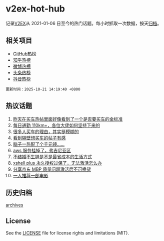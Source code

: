 # v2ex-hot-hub

 记录[V2EX](https://www.v2ex.com/)从 2021-01-06 日至今的热门话题。每小时抓取一次数据，按天[归档](archives)。
 
 ## 相关项目

- [GitHub热榜](https://github.com/lonnyzhang423/github-hot-hub)
- [知乎热榜](https://github.com/lonnyzhang423/zhihu-hot-hub)
- [微博热榜](https://github.com/lonnyzhang423/weibo-hot-hub)
- [头条热榜](https://github.com/lonnyzhang423/toutiao-hot-hub)
- [抖音热榜](https://github.com/lonnyzhang423/douyin-hot-hub)


 `更新时间：2025-10-21 14:19:40 +0800`

## 热议话题

1. [昨天在买车热帖里面好像看到了一个是否要买车的金标准](https://www.v2ex.com/t/1167190)
1. [每日通勤 110km+，各位大佬如何坚持下来的](https://www.v2ex.com/t/1167102)
1. [很多人买车的理由，其实挺模糊的](https://www.v2ex.com/t/1167215)
1. [看到隔壁想买车的帖子有感](https://www.v2ex.com/t/1167018)
1. [脑子一热配了个千元镜……](https://www.v2ex.com/t/1167188)
1. [aws 服务挂掉了，弗吉尼亚区](https://www.v2ex.com/t/1167049)
1. [不结婚不生娃是不是最省成本的生活方式](https://www.v2ex.com/t/1167047)
1. [xshell plus 永久授权过保了，无法激活怎么办](https://www.v2ex.com/t/1167005)
1. [分享京东 MBP 质量问题激活后不可换货](https://www.v2ex.com/t/1167264)
1. [一人推荐一部电影](https://www.v2ex.com/t/1167104)

## 历史归档

[archives](archives)

## License

See the [LICENSE](LICENSE) file for license rights and limitations (MIT).
